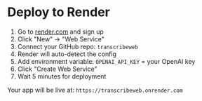 # Deploy to Render

1. Go to [render.com](https://render.com) and sign up
2. Click "New" → "Web Service" 
3. Connect your GitHub repo: `transcribeweb`
4. Render will auto-detect the config
5. Add environment variable: `OPENAI_API_KEY` = your OpenAI key
6. Click "Create Web Service"
7. Wait 5 minutes for deployment

Your app will be live at: `https://transcribeweb.onrender.com`